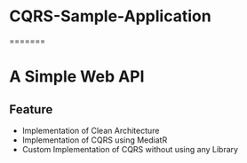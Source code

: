 # CQRS-Sample-Application
=======

# A Simple Web API 


## Feature
* Implementation of Clean Architecture 
* Implementation of  CQRS using MediatR
* Custom Implementation of  CQRS without using any Library

